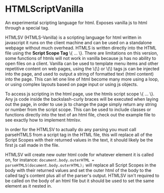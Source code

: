 # HTMLScriptVanilla
An experimental scripting language for html. Exposes vanilla js to html through a special tag.

<p>HTMLSV (HTMLS-Vanilla) is a scripting language for html written in javascript it runs on the client machine and can be used on a standalone webpage without much overhead. HTMLS is written directly into the HTML file using the <b>Script Scope Tag</b> \{ ... \}.  There are limitations on this version, some functions of htmls will not work in vanilla because js has no ability to open files on a client.  Vanilla can be used to template menu items and other repetitive content on web pages, using the \{\} or \(\) tags js can be injected into the page, and used to output a string of formatted text (html content) into the page.  This can let one line of html become many more using a loop, or using complex layouts based on page input or using js objects.  </p>
<p>To access js scripting in the html page, use the htmls script scope \{ ... \}.  Any js code inside the backslash-curly braces will be executed when laying out the page, in order to use js to change the page simply return any string or number from the script scope.  This can be used to include classes or functions directly into the text of an html file, check out the example file to see exactly how to implement htmlsv.</p>
<p>In order for the HTMLSV to actually do any parsing you must call parseHTMLS from a script tag in the HTML file, this will replace all of the Script Scopes with their returned values in the text, it should likely be the first js call made in the file.</p><p>HTMLSV will create new outer html code for whatever element it is called on, for instance: <code>document.body.outerHTML = parseHTMLS(document.body.outerHTML);</code> will replace all Script Scopes in the body with their returned values and set the outer html of the body to the called tag's content plus all of the parser's output.  HTMLSV isn't required to be called on the body of an html file but it should be used to set the same element as it nested in.</p>
